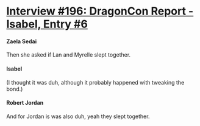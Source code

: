 # [Interview #196: DragonCon Report - Isabel, Entry #6](https://www.theoryland.com/intvmain.php?i=196#6)

#### Zaela Sedai

Then she asked if Lan and Myrelle slept together.

#### Isabel

(I thought it was duh, although it probably happened with tweaking the bond.)

#### Robert Jordan

And for Jordan is was also duh, yeah they slept together.

